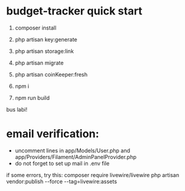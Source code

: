 # budget-tracker quick start

1. composer install

2. php artisan key:generate

3. php artisan storage:link

4. php artisan migrate

5. php artisan coinKeeper:fresh

6. npm i

7. npm run build


bus labi!


#  email verification:
- uncomment lines in app/Models/User.php and app/Providers/Filament/AdminPanelProvider.php
- do not forget to set up mail in .env file

if some errors, try this:
composer require livewire/livewire
php artisan vendor:publish --force --tag=livewire:assets
